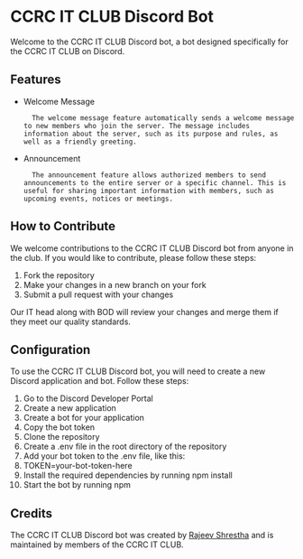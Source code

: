 # CCRC IT CLUB Discord Bot

Welcome to the CCRC IT CLUB Discord bot, a bot designed specifically for the CCRC IT CLUB on Discord.

## Features

- Welcome Message

        The welcome message feature automatically sends a welcome message to new members who join the server. The message includes information about the server, such as its purpose and rules, as well as a friendly greeting.

- Announcement

        The announcement feature allows authorized members to send       announcements to the entire server or a specific channel. This is useful for sharing important information with members, such as upcoming events, notices or meetings.

## How to Contribute

We welcome contributions to the CCRC IT CLUB Discord bot from anyone in the club. If you would like to contribute, please follow these steps:

1. Fork the repository
2. Make your changes in a new branch on your fork
3. Submit a pull request with your changes

Our IT head along with BOD will review your changes and merge them if they meet our quality standards.

## Configuration

To use the CCRC IT CLUB Discord bot, you will need to create a new Discord application and bot. Follow these steps:

1. Go to the Discord Developer Portal
2. Create a new application
3. Create a bot for your application
4. Copy the bot token
5. Clone the repository
6. Create a .env file in the root directory of the repository
7. Add your bot token to the .env file, like this:
8. TOKEN=your-bot-token-here
9. Install the required dependencies by running npm install
10. Start the bot by running npm

## Credits

The CCRC IT CLUB Discord bot was created by <a href="https://github.com/Eclipsu">Rajeev Shrestha</a> and is maintained by members of the CCRC IT CLUB.

<!-- Contributors -->
